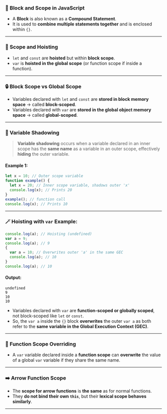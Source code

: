 ### 🧱 Block and Scope in JavaScript

- A **Block** is also known as a **Compound Statement**.
- It is used to **combine multiple statements together** and is enclosed within `{}`.

---

### 🧠 Scope and Hoisting

- `let` and `const` are **hoisted** but within **block scope**.
- `var` is **hoisted in the global scope** (or function scope if inside a function).

---

### 🔒 Block Scope vs Global Scope

- Variables declared with `let` and `const` are **stored in block memory space** → called **block-scoped**.
- Variables declared with `var` are **stored in the global object memory space** → called **global-scoped**.

---

### 🧩 Variable Shadowing

> **Variable shadowing** occurs when a variable declared in an inner scope has the **same name** as a variable in an outer scope, effectively **hiding** the outer variable.

#### Example 1:
```javascript
let x = 10; // Outer scope variable
function example() {
  let x = 20; // Inner scope variable, shadows outer 'x'
  console.log(x); // Prints 20
}
example(); // function call
console.log(x); // Prints 10
```

---

### 🪄 Hoisting with `var` Example:

```javascript
console.log(a); // Hoisting (undefined)
var a = 9;
console.log(a); // 9
{
  var a = 10; // Overwrites outer 'a' in the same GEC
  console.log(a); // 10
}
console.log(a); // 10
```

#### Output:
```
undefined
9
10
10
```

- Variables declared with `var` are **function-scoped or globally scoped**, not block-scoped like `let` or `const`.
- So, the `var a` inside the `{}` block **overwrites** the outer `var a` as both refer to the **same variable in the Global Execution Context (GEC)**.

---

### 🔁 Function Scope Overriding

- A `var` variable declared inside a **function scope** can **overwrite** the value of a global `var` variable if they share the same name.

---

### ➡️ Arrow Function Scope

- The **scope for arrow functions** is **the same** as for normal functions.
- They **do not bind their own `this`**, but their **lexical scope behaves similarly**.

---
